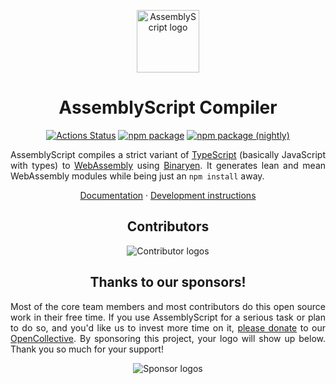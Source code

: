 <p align="center">
  <a href="https://assemblyscript.org" target="_blank" rel="noopener"><img width="100" src="https://avatars1.githubusercontent.com/u/28916798?s=200&v=4" alt="AssemblyScript logo"></a>
</p>

<h1 align="center">AssemblyScript Compiler</h1>

<p align="center">
  <a href="https://github.com/AssemblyScript/assemblyscript/actions"><img src="https://github.com/AssemblyScript/assemblyscript/workflows/Test/badge.svg?branch=master&event=push" alt="Actions Status" /></a>
  <a href="https://www.npmjs.com/package/assemblyscript"><img src="https://img.shields.io/npm/v/assemblyscript.svg?color=0074C1" alt="npm package" /></a>
  <a href="https://www.npmjs.com/package/assemblyscript"><img src="https://img.shields.io/npm/v/assemblyscript/nightly.svg?color=0074C1" alt="npm package (nightly)" /></a>
</p>

<p align="justify">AssemblyScript compiles a strict variant of <a href="http://www.typescriptlang.org">TypeScript</a> (basically JavaScript with types) to <a href="http://webassembly.org">WebAssembly</a> using <a href="https://github.com/WebAssembly/binaryen">Binaryen</a>. It generates lean and mean WebAssembly modules while being just an <code>npm install</code> away.</p>

<p align="center">
  <a href="https://assemblyscript.org">Documentation</a> ·
  <a href="https://assemblyscript.org/development.html">Development instructions</a>
</p>

<h2 align="center">Contributors</h2>

<p align="center">
  <img src="https://assemblyscript.org/contributors.svg" alt="Contributor logos" />
</p>

<h2 align="center">Thanks to our sponsors!</h2>

<p align="justify">Most of the core team members and most contributors do this open source work in their free time. If you use AssemblyScript for a serious task or plan to do so, and you'd like us to invest more time on it, <a href="https://opencollective.com/assemblyscript/donate" target="_blank" rel="noopener">please donate</a> to our <a href="https://opencollective.com/assemblyscript" target="_blank" rel="noopener">OpenCollective</a>. By sponsoring this project, your logo will show up below. Thank you so much for your support!</p>

<p align="center">
  <img src="https://assemblyscript.org/sponsors.svg" alt="Sponsor logos" />
</p>
